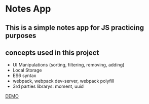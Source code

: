 # Notes App

## This is a simple notes app for JS practicing purposes

## concepts used in this project

* UI Manipulations (sorting, filtering, removing, adding)
* Local Storage
* ES6 syntax
* webpack, webpack dev-server, webpack polyfill
* 3rd parties librarys: moment, uuid

[DEMO](https://webdesigned-hangman.netlify.com/)